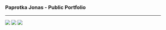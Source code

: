 ### Paprotka Jonas - Public Portfolio

------------------------------------------
<img src="https://github-readme-stats.vercel.app/api?username=paprotkajonas&&show_icons=true&title_color=ffffff&icon_color=bb2acf&text_color=daf7dc&bg_color=151516">
<img src="https://github-readme-streak-stats.herokuapp.com/?user=paprotkajonas&theme=dark">
<img src="https://github-readme-stats.vercel.app/api/top-langs/?username=paprotkajonas&&show_icons=true&title_color=ffffff&icon_color=bb2acf&text_color=daf7dc&bg_color=151515">
